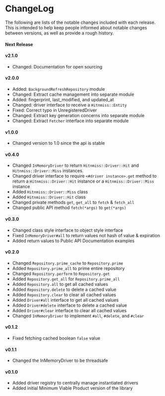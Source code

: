 # ChangeLog

The following are lists of the notable changes included with each release.
This is intended to help keep people informed about notable changes between
versions, as well as provide a rough history.

#### Next Release

#### v2.1.0

* Changed: Documentation for open sourcing

#### v2.0.0

* Added: `BackgroundRefreshRepository` module
* Changed: Extract cache management into separate module
* Added: fingerprint, last\_modified, and updated\_at
* Changed: driver interface to receive a `Hitnmiss::Entity`
* Fixed: Correct typo in UnregisteredDriver
* Changed: Extract key generation concerns into separate module
* Changed: Extract `Fetcher` interface into separate module

#### v1.0.0

* Changed version to 1.0 since the api is stable

#### v0.4.0

* Changed `InMemoryDriver` to return `Hitnmiss::Driver::Hit` and
  `Hitnmiss::Driver::Miss` instances.
* Changed driver interface to require `<#driver instance>.get` method to return a
  `Hitnmiss::Driver::Hit` instance or a `Hitnmiss::Driver::Miss` instance
* Added `Hitnmiss::Driver::Miss` class
* Added `Hitnmiss::Driver::Hit` class
* Changed private methods `get`, `get_all` to `fetch` & `fetch_all`
* Changed public API method `fetch(*args)` to `get(*args)`

#### v0.3.0

* Changed class style interface to object style interface
* Fixed `InMemoryDriver#all` to return values not hash of value & expiration
* Added return values to Public API Documentation examples

#### v0.2.0

* Changed `Repository.prime_cache` to `Repository.prime`
* Added `Repository.prime_all` to prime entire repository
* Changed `Repository.perform` to `Repository.get`
* Added `Repository.get_all` for `Repository.prime_all`
* Added `Repository.all` to get all cached values
* Added `Repository.delete` to delete a cached value
* Added `Repository.clear` to clear all cached values
* Added `Driver#all` interface to get all cached values
* Added `Driver#delete` interface to delete a cached value
* Added `Driver#clear` interface to clear all cached values
* Changed `InMemoryDriver` to implement `#all`, `#delete`, and `#clear`

#### v0.1.2

* Fixed fetching cached boolean `false` value

#### v0.1.1

* Changed the InMemoryDriver to be threadsafe

#### v0.1.0

* Added driver registry to centrally manage instantiated drivers
* Added initial Minimum Viable Product version of the library

